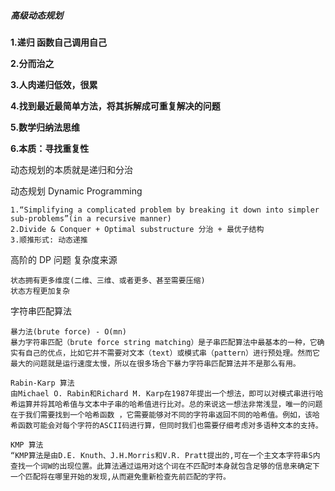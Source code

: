 ##### **高级动态规划**

**1.递归 函数自己调用自己**

**2.分而治之** 

**3.人肉递归低效，很累**

**4.找到最近最简单方法，将其拆解成可重复解决的问题**

**5.数学归纳法思维**

**6.本质：寻找重复性**

动态规划的本质就是递归和分治

动态规划 Dynamic Programming

    1.“Simplifying a complicated problem by breaking it down into simpler sub-problems”(in a recursive manner)
    2.Divide & Conquer + Optimal substructure 分治 + 最优子结构
    3.顺推形式: 动态递推
    
高阶的 DP 问题
复杂度来源

    状态拥有更多维度(二维、三维、或者更多、甚至需要压缩)
    状态方程更加复杂

字符串匹配算法

    暴力法(brute force) - O(mn)
    暴力字符串匹配（brute force string matching）是子串匹配算法中最基本的一种，它确实有自己的优点，比如它并不需要对文本（text）或模式串（pattern）进行预处理。然而它最大的问题就是运行速度太慢，所以在很多场合下暴力字符串匹配算法并不是那么有用。
    
    Rabin-Karp 算法
    由Michael O. Rabin和Richard M. Karp在1987年提出一个想法，即可以对模式串进行哈希运算并将其哈希值与文本中子串的哈希值进行比对。总的来说这一想法非常浅显，唯一的问题在于我们需要找到一个哈希函数 ，它需要能够对不同的字符串返回不同的哈希值。例如，该哈希函数可能会对每个字符的ASCII码进行算，但同时我们也需要仔细考虑对多语种文本的支持。
    
    KMP 算法
    “KMP算法是由D.E. Knuth、J.H.Morris和V.R. Pratt提出的,可在一个主文本字符串S内查找一个词W的出现位置。此算法通过运用对这个词在不匹配时本身就包含足够的信息来确定下一个匹配将在哪里开始的发现,从而避免重新检查先前匹配的字符。
    
